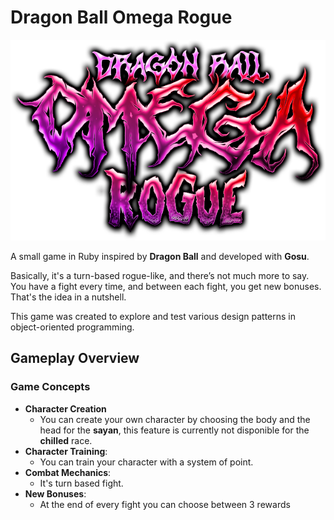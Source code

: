 # Dragon Ball Omega Rogue

<p align="center">

  ![](./assets/dbrogue.png)
  
</p>

A small game in Ruby inspired by **Dragon Ball** and developed with **Gosu**.

Basically, it's a turn-based rogue-like, and there’s not much more to say.
You have a fight every time, and between each fight, you get new bonuses. That's the idea in a nutshell.

This game was created to explore and test various design patterns in object-oriented programming.

## Gameplay Overview

### Game Concepts
- **Character Creation**
    - You can create your own character by choosing the body and the head for the **sayan**, this feature is currently not disponible for the **chilled** race. 
- **Character Training**: 
    - You can train your character with a system of point.
- **Combat Mechanics**: 
    - It's turn based fight.
- **New Bonuses**: 
    - At the end of every fight you can choose between 3 rewards